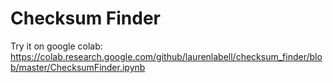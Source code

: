 # Checksum Finder

Try it on google colab: https://colab.research.google.com/github/laurenlabell/checksum_finder/blob/master/ChecksumFinder.ipynb
